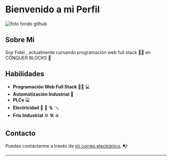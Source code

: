 # Bienvenido a mi Perfil

![foto fondo github](https://github.com/fidelincidane/fidelincidane/assets/172564410/316d9ae1-e833-4746-ba48-cd9f7c72920d)



## Sobre Mí 

Soy Fidel , actualmente cursando programación web full stack :man_technologist: en CÓNQUER BLOCKS :brain:



## Habilidades

- **Programación Web Full Stack**  :man_student: :computer:
- **Automatización Industrial** 🤖
- **PLCs** :computer:
- **Electricidad** :electric_plug: :toolbox: :ladder: :screwdriver:
- **Frío Industrial** :gear: :hammer_and_wrench: :snowflake:

## Contacto

Puedes contactarme a través de [mi correo electrónico](mailto:fidelincidane@gmail.com). :mailbox_with_no_mail:

---




